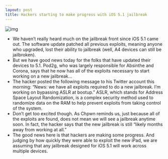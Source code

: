 ```yaml
---
layout: post
title: Hackers starting to make progress with iOS 5.1 jailbreak
---
```

![img](http://media.idownloadblog.com/wp-content/uploads/2012/03/iPad-3-jailbreak-Chpwn-Cydia-Logo-Retina-Display.jpg)
* We haven’t really heard much on the jailbreak front since iOS 5.1 came out. The software update patched all previous exploits, meaning anyone who upgraded, lost their ability to jailbreak (well, A4 devices can still be jailbroken).
* But we have good news today for the folks that have updated their devices to 5.1. Pod2g, who was largely responsible for Absinthe and Corona, says that he now has all of the exploits necessary to start working on a new jailbreak…
* The hacker posted the following message to his Twitter account this morning: “News: we have all exploits required to do a new jailbreak. I’m working on bypassing ASLR at bootup.” ASLR, which stands for Address Space Layout Randomization, is a complex security method used to randomize data on the RAM to help prevent exploits from taking control of the system.
* Don’t get too excited though. As Chpwn reminds us, just because all of the exploits are found, does not mean we will see a jailbreak anytime soon. In fact, the hacker says that the new jailbreak is still “likely months away from working at all.”
* The good news here is that hackers are making some progress. And judging by how quickly they were able to exploit the new iPad, we are assuming that any jailbreak designed for iOS 5.1 will work across multiple devices.

